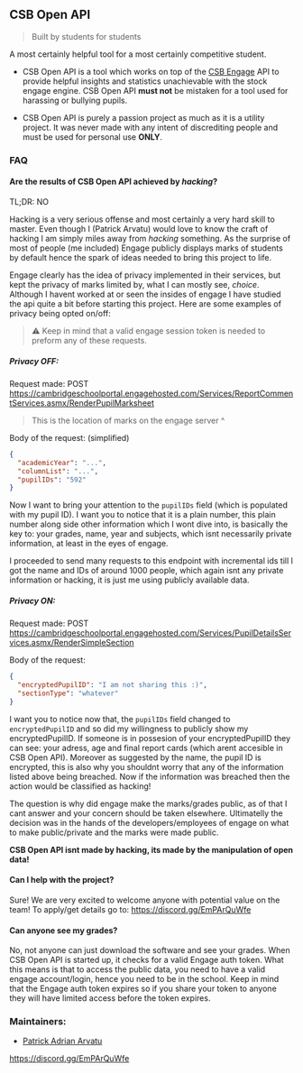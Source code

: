 ## CSB Open API
> Built by students for students

A most certainly helpful tool for a most certainly competitive student.

- CSB Open API is a tool which works on top of the [CSB Engage](https://cambridgeschoolportal.engagehosted.com/) API to provide helpful insights and statistics
unachievable with the stock engage engine. CSB Open API **must not** be mistaken for a tool used for harassing or bullying pupils.

- CSB Open API is purely a passion project as much as it is a utility project. It was never made with any intent of discrediting people and must be used
for personal use **ONLY**.

### FAQ
#### Are the results of CSB Open API achieved by *hacking*?
TL;DR: NO

Hacking is a very serious offense and most certainly a very hard skill to master. Even though I (Patrick Arvatu) would love to know the craft of hacking
I am simply miles away from *hacking* something. As the surprise of most of people (me included) Engage publicly displays marks of students by default
hence the spark of ideas needed to bring this project to life.

Engage clearly has the idea of privacy implemented in their services, but kept the privacy of marks limited by, what I can mostly see, *choice*.
Although I havent worked at or seen the insides of engage I have studied the api quite a bit before starting this project. Here are some examples of privacy
being opted on/off:

> ⚠️ Keep in mind that a valid engage session token is needed to preform any of these requests.

##### Privacy OFF:
Request made: POST https://cambridgeschoolportal.engagehosted.com/Services/ReportCommentServices.asmx/RenderPupilMarksheet

> This is the location of marks on the engage server ^

Body of the request: (simplified)
```json
{
  "academicYear": "...",
  "columnList": "...",
  "pupilIDs": "592"
}
```
Now I want to bring your attention to the `pupilIDs` field (which is populated with my pupil ID). I want you to notice that it is a plain number, this plain
number along side other information which I wont dive into, is basically the key to: your grades, name, year and subjects, which isnt necessarily private
information, at least in the eyes of engage.

I proceeded to send many requests to this endpoint with incremental ids till I got the name and IDs of around 1000 people, which again isnt any private
information or hacking, it is just me using publicly available data.

##### Privacy ON:
Request made: POST https://cambridgeschoolportal.engagehosted.com/Services/PupilDetailsServices.asmx/RenderSimpleSection

Body of the request:
```json
{
  "encryptedPupilID": "I am not sharing this :)",
  "sectionType": "whatever"
}
```
I want you to notice now that, the `pupilIDs` field changed to `encryptedPupilID` and so did my willingness to publicly show my encryptedPupilID.
If someone is in possesion of your encryptedPupilID they can see: your adress, age and final report cards (which arent accesible in CSB Open API). Moreover
as suggested by the name, the pupil ID is encrypted, this is also why you shouldnt worry that any of the information listed above being breached. Now
if the information was breached then the action would be classified as hacking!

The question is why did engage make the marks/grades public, as of that I cant answer and your concern should be taken elsewhere. Ultimatelly the decision
was in the hands of the developers/employees of engage on what to make public/private and the marks were made public.

**CSB Open API isnt made by hacking, its made by the manipulation of open data!**

#### Can I help with the project?
Sure! We are very excited to welcome anyone with potential value on the team!
To apply/get details go to: https://discord.gg/EmPArQuWfe

#### Can anyone see my grades?
No, not anyone can just download the software and see your grades. When CSB Open API is started up, it checks for a valid Engage auth token. What this means
is that to access the public data, you need to have a valid engage account/login, hence you need to be in the school. Keep in mind that the Engage auth token
expires so if you share your token to anyone they will have limited access before the token expires.

### Maintainers:
- [Patrick Adrian Arvatu](https://github.com/Lambels)

https://discord.gg/EmPArQuWfe
